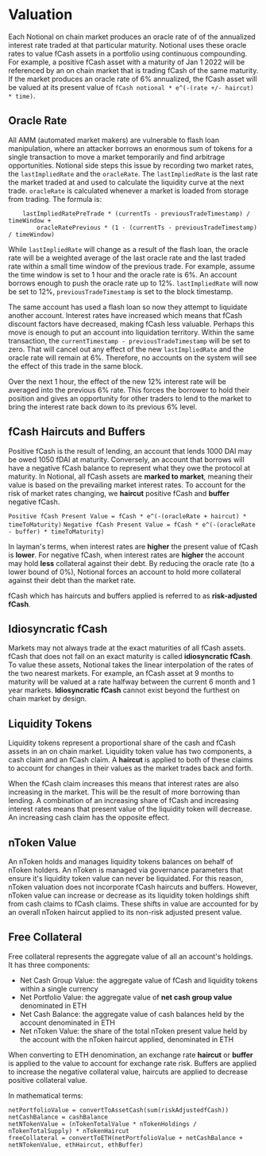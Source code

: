 # Valuation

Each Notional on chain market produces an oracle rate of of the annualized interest rate traded at that particular maturity. Notional uses these oracle rates to value fCash assets in a portfolio using continuous compounding. For example, a positive fCash asset with a maturity of Jan 1 2022 will be referenced by an on chain market that is trading fCash of the same maturity. If the market produces an oracle rate of 6% annualized, the fCash asset will be valued at its present value of `fCash notional * e^(-(rate +/- haircut) * time)`.

## Oracle Rate

All AMM (automated market makers) are vulnerable to flash loan manipulation, where an attacker borrows an enormous sum of tokens for a single transaction to move a market temporarily and find arbitrage opportunities. Notional side steps this issue by recording two market rates, the `lastImpliedRate` and the `oracleRate`. The `lastImpliedRate` is the last rate the market traded at and used to calculate the liquidity curve at the next trade. `oracleRate` is calculated whenever a market is loaded from storage from trading. The formula is:

```
    lastImpliedRatePreTrade * (currentTs - previousTradeTimestamp) / timeWindow +
        oracleRatePrevious * (1 - (currentTs - previousTradeTimestamp) / timeWindow)
```

While `lastImpliedRate` will change as a result of the flash loan, the oracle rate will be a weighted average of the last oracle rate and the last traded rate within a small time window of the previous trade. For example, assume the time window is set to 1 hour and the oracle rate is 6%. An account borrows enough to push the oracle rate up to 12%. `lastImpliedRate` will now be set to 12%, `previousTradeTimestamp` is set to the block timestamp.

The same account has used a flash loan so now they attempt to liquidate another account. Interest rates have increased which means that fCash discount factors have decreased, making fCash less valuable. Perhaps this move is enough to put an account into liquidation territory. Within the same transaction, the `currentTimestamp - previousTradeTimestamp` will be set to zero. That will cancel out any effect of the new `lastImpliedRate` and the oracle rate will remain at 6%. Therefore, no accounts on the system will see the effect of this trade in the same block.

Over the next 1 hour, the effect of the new 12% interest rate will be averaged into the previous 6% rate. This forces the borrower to hold their position and gives an opportunity for other traders to lend to the market to bring the interest rate back down to its previous 6% level.

## fCash Haircuts and Buffers

Positive fCash is the result of lending, an account that lends 1000 DAI may be owed 1050 fDAI at maturity. Conversely, an account that borrows will have a negative fCash balance to represent what they owe the protocol at maturity. In Notional, all fCash assets are **marked to market**, meaning their value is based on the prevailing market interest rates. To account for the risk of market rates changing, we **haircut** positive fCash and **buffer** negative fCash.

`Positive fCash Present Value = fCash * e^(-(oracleRate + haircut) * timeToMaturity)`
`Negative fCash Present Value = fCash * e^(-(oracleRate - buffer) * timeToMaturity)`

In layman's terms, when interest rates are **higher** the present value of fCash is **lower**. For negative fCash, when interest rates are **higher** the account may hold **less** collateral against their debt. By reducing the oracle rate (to a lower bound of 0%), Notional forces an account to hold more collateral against their debt than the market rate.

fCash which has haircuts and buffers applied is referred to as **risk-adjusted fCash**.

## Idiosyncratic fCash

Markets may not always trade at the exact maturities of all fCash assets. fCash that does not fall on an exact maturity is called **idiosyncratic fCash**. To value these assets, Notional takes the linear interpolation of the rates of the two nearest markets. For example, an fCash asset at 9 months to maturity will be valued at a rate halfway between the current 6 month and 1 year markets. **Idiosyncratic fCash** cannot exist beyond the furthest on chain market by design.

## Liquidity Tokens

Liquidity tokens represent a proportional share of the cash and fCash assets in an on chain market. Liquidity token value has two components, a cash claim and an fCash claim. A **haircut** is applied to both of these claims to account for changes in their values as the market trades back and forth.

When the fCash claim increases this means that interest rates are also increasing in the market. This will be the result of more borrowing than lending. A combination of an increasing share of fCash and increasing interest rates means that present value of the liquidity token will decrease. An increasing cash claim has the opposite effect.

## nToken Value

An nToken holds and manages liquidity tokens balances on behalf of nToken holders. An nToken is managed via governance parameters that ensure it's liquidity token value can never be liquidated. For this reason, nToken valuation does not incorporate fCash haircuts and buffers. However, nToken value can increase or decrease as its liquidity token holdings shift from cash claims to fCash claims. These shifts in value are accounted for by an overall nToken haircut applied to its non-risk adjusted present value.

## Free Collateral

Free collateral represents the aggregate value of all an account's holdings. It has three components:

- Net Cash Group Value: the aggregate value of fCash and liquidity tokens within a single currency
- Net Portfolio Value: the aggregate value of **net cash group value** denominated in ETH
- Net Cash Balance: the aggregate value of cash balances held by the account denominated in ETH
- Net nToken Value: the share of the total nToken present value held by the account with the nToken haircut applied, denominated in ETH

When converting to ETH denomination, an exchange rate **haircut** or **buffer** is applied to the value to account for exchange rate risk. Buffers are applied to increase the negative collateral value, haircuts are applied to decrease positive collateral value.

In mathematical terms:

```
netPortfolioValue = convertToAssetCash(sum(riskAdjustedfCash))
netCashBalance = cashBalance
netNTokenValue = (nTokenTotalValue * nTokenHoldings / nTokenTotalSupply) * nTokenHaircut
freeCollateral = convertToETH(netPortfolioValue + netCashBalance + netNTokenValue, ethHaircut, ethBuffer)
```
